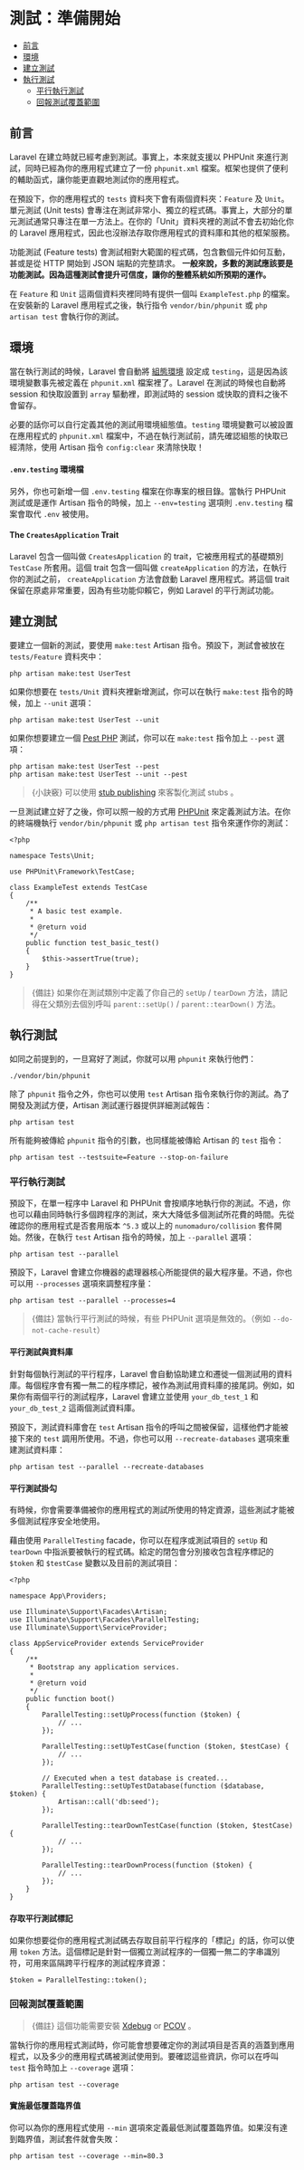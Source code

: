 # 測試：準備開始

- [前言](#introduction)
- [環境](#environment)
- [建立測試](#creating-tests)
- [執行測試](#running-tests)
    - [平行執行測試](#running-tests-in-parallel)
    - [回報測試覆蓋範圍](#reporting-test-coverage)

<a name="introduction"></a>
## 前言

Laravel 在建立時就已經考慮到測試。事實上，本來就支援以 PHPUnit 來進行測試，同時已經為你的應用程式建立了一份 `phpunit.xml` 檔案。框架也提供了便利的輔助函式，讓你能更直觀地測試你的應用程式。

在預設下，你的應用程式的 `tests` 資料夾下會有兩個資料夾：`Feature` 及 `Unit`。單元測試 (Unit tests) 會專注在測試非常小、獨立的程式碼。事實上，大部分的單元測試通常只專注在單一方法上。在你的「Unit」資料夾裡的測試不會去初始化你的 Laravel 應用程式，因此也沒辦法存取你應用程式的資料庫和其他的框架服務。

功能測試 (Feature tests) 會測試相對大範圍的程式碼，包含數個元件如何互動，甚或是從 HTTP 開始到 JSON 端點的完整請求。 **一般來說，多數的測試應該要是功能測試。因為這種測試會提升可信度，讓你的整體系統如所預期的運作。**

在 `Feature` 和 `Unit` 這兩個資料夾裡同時有提供一個叫 `ExampleTest.php` 的檔案。在安裝新的 Laravel 應用程式之後，執行指令 `vendor/bin/phpunit` 或 `php artisan test` 會執行你的測試。

<a name="environment"></a>
## 環境

當在執行測試的時候，Laravel 會自動將 [組態環境](/docs/{{version}}/configuration#environment-configuration) 設定成 `testing`，這是因為該環境變數事先被定義在 `phpunit.xml` 檔案裡了。Laravel 在測試的時候也自動將 session 和快取設置到 `array` 驅動裡，即測試時的 session 或快取的資料之後不會留存。

必要的話你可以自行定義其他的測試用環境組態值。`testing` 環境變數可以被設置在應用程式的 `phpunit.xml` 檔案中，不過在執行測試前，請先確認組態的快取已經清除，使用 Artisan 指令 `config:clear` 來清除快取！

<a name="the-env-testing-environment-file"></a>
#### `.env.testing` 環境檔

另外，你也可新增一個 `.env.testing` 檔案在你專案的根目錄。當執行 PHPUnit 測試或是運作 Artisan 指令的時候，加上 `--env=testing` 選項則 `.env.testing` 檔案會取代 `.env` 被使用。

<a name="the-creates-application-trait"></a>
#### The `CreatesApplication` Trait

Laravel 包含一個叫做 `CreatesApplication` 的 trait，它被應用程式的基礎類別 `TestCase` 所套用。這個 trait 包含一個叫做 `createApplication` 的方法，在執行你的測試之前， `createApplication` 方法會啟動 Laravel 應用程式。將這個 trait 保留在原處非常重要，因為有些功能仰賴它，例如 Laravel 的平行測試功能。

<a name="creating-tests"></a>
## 建立測試

要建立一個新的測試，要使用 `make:test` Artisan 指令。預設下，測試會被放在 `tests/Feature` 資料夾中：

```shell
php artisan make:test UserTest
```

如果你想要在 `tests/Unit` 資料夾裡新增測試，你可以在執行 `make:test` 指令的時候，加上 `--unit` 選項：

```shell
php artisan make:test UserTest --unit
```

如果你想要建立一個 [Pest PHP](https://pestphp.com) 測試，你可以在 `make:test` 指令加上 `--pest` 選項：

```shell
php artisan make:test UserTest --pest
php artisan make:test UserTest --unit --pest
```

> {小訣竅} 可以使用 [stub publishing](/docs/{{version}}/artisan#stub-customization) 來客製化測試 stubs 。

一旦測試建立好了之後，你可以照一般的方式用 [PHPUnit](https://phpunit.de) 來定義測試方法。在你的終端機執行 `vendor/bin/phpunit` 或 `php artisan test` 指令來運作你的測試：

    <?php

    namespace Tests\Unit;

    use PHPUnit\Framework\TestCase;

    class ExampleTest extends TestCase
    {
        /**
         * A basic test example.
         *
         * @return void
         */
        public function test_basic_test()
        {
            $this->assertTrue(true);
        }
    }

> {備註} 如果你在測試類別中定義了你自己的 `setUp` / `tearDown` 方法，請記得在父類別去個別呼叫 `parent::setUp()` / `parent::tearDown()` 方法。

<a name="running-tests"></a>
## 執行測試

如同之前提到的，一旦寫好了測試，你就可以用 `phpunit` 來執行他們：

```shell
./vendor/bin/phpunit
```

除了 `phpunit` 指令之外，你也可以使用 `test` Artisan 指令來執行你的測試。為了開發及測試方便，Artisan 測試運行器提供詳細測試報告：

```shell
php artisan test
```

所有能夠被傳給 `phpunit` 指令的引數，也同樣能被傳給 Artisan 的 `test` 指令：

```shell
php artisan test --testsuite=Feature --stop-on-failure
```

<a name="running-tests-in-parallel"></a>
### 平行執行測試

預設下，在單一程序中 Laravel 和 PHPUnit 會按順序地執行你的測試。不過，你也可以藉由同時執行多個跨程序的測試，來大大降低多個測試所花費的時間。先從確認你的應用程式是否套用版本 `^5.3` 或以上的 `nunomaduro/collision` 套件開始。然後，在執行 `test` Artisan 指令的時候，加上 `--parallel` 選項：

```shell
php artisan test --parallel
```

預設下，Laravel 會建立你機器的處理器核心所能提供的最大程序量。不過，你也可以用  `--processes` 選項來調整程序量：

```shell
php artisan test --parallel --processes=4
```

> {備註} 當執行平行測試的時候，有些 PHPUnit 選項是無效的。（例如 `--do-not-cache-result`）

<a name="parallel-testing-and-databases"></a>
#### 平行測試與資料庫

針對每個執行測試的平行程序，Laravel 會自動協助建立和遷徙一個測試用的資料庫。每個程序會有獨一無二的程序標記，被作為測試用資料庫的接尾詞。例如，如果你有兩個平行的測試程序，Laravel 會建立並使用 `your_db_test_1` 和 `your_db_test_2` 這兩個測試資料庫。

預設下，測試資料庫會在 `test` Artisan 指令的呼叫之間被保留，這樣他們才能被接下來的 `test` 調用所使用。不過，你也可以用 `--recreate-databases` 選項來重建測試資料庫：

```shell
php artisan test --parallel --recreate-databases
```

<a name="parallel-testing-hooks"></a>
#### 平行測試掛勾

有時候，你會需要準備被你的應用程式的測試所使用的特定資源，這些測試才能被多個測試程序安全地使用。

藉由使用 `ParallelTesting` facade，你可以在程序或測試項目的 `setUp` 和 `tearDown` 中指派要被執行的程式碼。給定的閉包會分別接收包含程序標記的 `$token` 和 `$testCase` 變數以及目前的測試項目：

    <?php

    namespace App\Providers;

    use Illuminate\Support\Facades\Artisan;
    use Illuminate\Support\Facades\ParallelTesting;
    use Illuminate\Support\ServiceProvider;

    class AppServiceProvider extends ServiceProvider
    {
        /**
         * Bootstrap any application services.
         *
         * @return void
         */
        public function boot()
        {
            ParallelTesting::setUpProcess(function ($token) {
                // ...
            });

            ParallelTesting::setUpTestCase(function ($token, $testCase) {
                // ...
            });

            // Executed when a test database is created...
            ParallelTesting::setUpTestDatabase(function ($database, $token) {
                Artisan::call('db:seed');
            });

            ParallelTesting::tearDownTestCase(function ($token, $testCase) {
                // ...
            });

            ParallelTesting::tearDownProcess(function ($token) {
                // ...
            });
        }
    }

<a name="accessing-the-parallel-testing-token"></a>
#### 存取平行測試標記

如果你想要從你的應用程式測試碼去存取目前平行程序的「標記」的話，你可以使用 `token` 方法。這個標記是針對一個獨立測試程序的一個獨一無二的字串識別符，可用來區隔跨平行程序的測試程序資源：

    $token = ParallelTesting::token();

<a name="reporting-test-coverage"></a>
### 回報測試覆蓋範圍

> {備註} 這個功能需要安裝 [Xdebug](https://xdebug.org) or [PCOV](https://pecl.php.net/package/pcov) 。

當執行你的應用程式測試時，你可能會想要確定你的測試項目是否真的涵蓋到應用程式，以及多少的應用程式碼被測試使用到。要確認這些資訊，你可以在呼叫 `test` 指令時加上 `--coverage` 選項：

```shell
php artisan test --coverage
```

<a name="enforcing-a-minimum-coverage-threshold"></a>
#### 實施最低覆蓋臨界值

你可以為你的應用程式使用 `--min` 選項來定義最低測試覆蓋臨界值。如果沒有達到臨界值，測試套件就會失敗：

```shell
php artisan test --coverage --min=80.3
```
